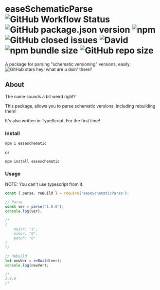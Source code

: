# easeSchematicParse ![GitHub Workflow Status](https://img.shields.io/github/workflow/status/shahoob/easeSchematicParse/Node.js%20Package?logo=github) ![GitHub package.json version](https://img.shields.io/github/package-json/v/shahoob/easeSchematicParse?label=%20&logo=github) ![npm](https://img.shields.io/npm/v/easeschematicparse?label=%20&logo=npm) ![GitHub closed issues](https://img.shields.io/github/issues-closed/shahoob/easeSchematicParse?logo=github) ![David](https://img.shields.io/david/shahoob/easeSchematicParse) ![npm bundle size](https://img.shields.io/bundlephobia/min/easeschematicparse?logo=npm) ![GitHub repo size](https://img.shields.io/github/repo-size/shahoob/easeSchematicParse?logo=github) 
A package for parsing "schematic versioning" versions, easily. ![GitHub stars](https://img.shields.io/github/stars/shahoob/easeSchematicParse?logo=github&style=social) hey! what are u doin' there?

## About

The name sounds a bit weird right?

This package, allows you to parse schematic versions, including rebuilding them!

It's also written in TypeScript. For the first time!

### Install

```
npm i easeschematic
```
or
```
npm install easeschematic
```

### Usage

NOTE: You can't use typescript from it.

```javascript
const { parse, reBuild } = require('easeSchematicParse');

// Parse
const ver = parse('1.0.0');
console.log(ver);

/*
{
    major: "1",
    minor: "0",
    patch: "0"
}
*/

// Rebuild
let newVer = reBuild(ver);
console.log(newVer);

/*
1.0.0
/*

```